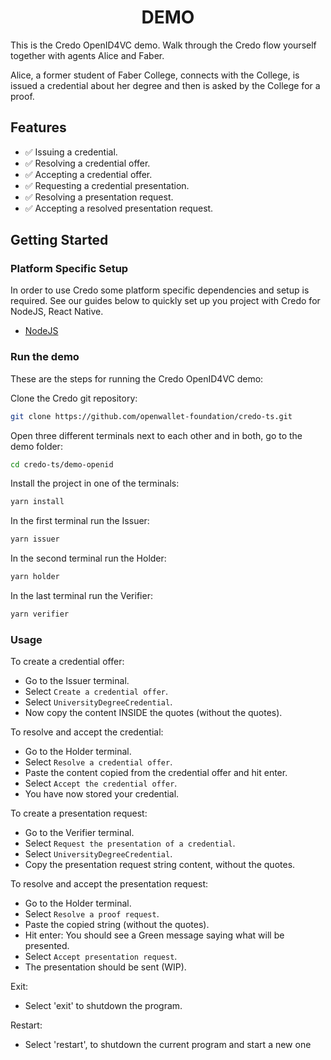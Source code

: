 <h1 align="center"><b>DEMO</b></h1>

This is the Credo OpenID4VC demo. Walk through the Credo flow yourself together with agents Alice and Faber.

Alice, a former student of Faber College, connects with the College, is issued a credential about her degree and then is asked by the College for a proof.

## Features

- ✅ Issuing a credential.
- ✅ Resolving a credential offer.
- ✅ Accepting a credential offer.
- ✅ Requesting a credential presentation.
- ✅ Resolving a presentation request.
- ✅ Accepting a resolved presentation request.

## Getting Started

### Platform Specific Setup

In order to use Credo some platform specific dependencies and setup is required. See our guides below to quickly set up you project with Credo for NodeJS, React Native.

- [NodeJS](https://credo.js.org/guides/getting-started/installation/nodejs)

### Run the demo

These are the steps for running the Credo OpenID4VC demo:

Clone the Credo git repository:

```sh
git clone https://github.com/openwallet-foundation/credo-ts.git
```

Open three different terminals next to each other and in both, go to the demo folder:

```sh
cd credo-ts/demo-openid
```

Install the project in one of the terminals:

```sh
yarn install
```

In the first terminal run the Issuer:

```sh
yarn issuer
```

In the second terminal run the Holder:

```sh
yarn holder
```

In the last terminal run the Verifier:

```sh
yarn verifier
```

### Usage

To create a credential offer:

- Go to the Issuer terminal.
- Select `Create a credential offer`.
- Select `UniversityDegreeCredential`.
- Now copy the content INSIDE the quotes (without the quotes).

To resolve and accept the credential:

- Go to the Holder terminal.
- Select `Resolve a credential offer`.
- Paste the content copied from the credential offer and hit enter.
- Select `Accept the credential offer`.
- You have now stored your credential.

To create a presentation request:

- Go to the Verifier terminal.
- Select `Request the presentation of a credential`.
- Select `UniversityDegreeCredential`.
- Copy the presentation request string content, without the quotes.

To resolve and accept the presentation request:

- Go to the Holder terminal.
- Select `Resolve a proof request`.
- Paste the copied string (without the quotes).
- Hit enter: You should see a Green message saying what will be presented.
- Select `Accept presentation request`.
- The presentation should be sent (WIP).

Exit:

- Select 'exit' to shutdown the program.

Restart:

- Select 'restart', to shutdown the current program and start a new one
